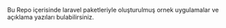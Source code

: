 
Bu Repo içerisinde laravel paketleriyle oluşturulmuş ornek uygulamalar ve açıklama yazıları bulabilirsiniz.